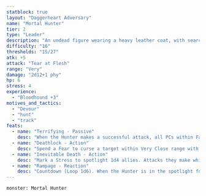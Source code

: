 ```yaml
---
statblock: true
layout: "Daggerheart Adversary"
name: "Mortal Hunter"
tier: 2
type: "Leader"
description: "An undead figure wearing a heavy leather coat, with searching eyes and a cruelly cut demeanor."
difficulty: "16"
thresholds: "15/27"
atk: +5
attack: "Tear at Flesh"
range: "Very"
damage: "2d12+1 phy"
hp: 6
stress: 4
experience:
  - "Bloodhound +3"
motives_and_tactics:
  - "Devour"
  - "hunt"
  - "track"
feats:
  - name: "Terrifying - Passive"
    desc: "When the Hunter makes a successful attack, all PCs within Far range lose a Hope and you gain a Fear."
  - name: "Deathlock - Action"
    desc: "Spend a Fear to curse a target within Very Close range with a necrotic Deathlock until the end of the scene. Attacks made by the Hunter against a Deathlocked target deal direct damage. The Hunter can only maintain one Deathlock at a time."
  - name: "Inevitable Death - Action"
    desc: "Mark a Stress to spotlight 1d4 allies. Attacks they make while spotlighted in this way deal half damage."
  - name: "Rampage - Reaction"
    desc: "Countdown (Loop 1d6). When the Hunter is in the spotlight for the first time, activate the countdown. When it triggers, move the Hunter in a straight line to a point within Far range and make an attack against all targets in their path. Targets the Hunter succeeds against take 2d8+2 physical damage."
---
```


```statblock
monster: Mortal Hunter
```